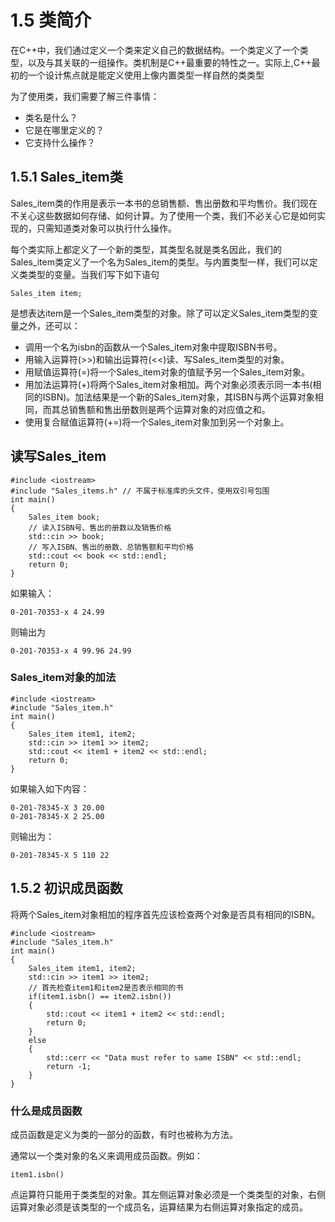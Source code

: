 # 1.5 类简介


在C++中，我们通过定义一个类来定义自己的数据结构。一个类定义了一个类型，以及与其关联的一组操作。类机制是C++最重要的特性之一。实际上,C++最初的一个设计焦点就是能定义使用上像内置类型一样自然的类类型


为了使用类，我们需要了解三件事情：

* 类名是什么？
* 它是在哪里定义的？
* 它支持什么操作？

## 1.5.1 Sales_item类

Sales_item类的作用是表示一本书的总销售额、售出册数和平均售价。我们现在不关心这些数据如何存储、如何计算。为了使用一个类，我们不必关心它是如何实现的，只需知道类对象可以执行什么操作。

每个类实际上都定义了一个新的类型，其类型名就是类名因此，我们的Sales_item类定义了一个名为Sales_item的类型。与内置类型一样，我们可以定义类类型的变量。当我们写下如下语句

```
Sales_item item;
```

是想表达item是一个Sales_item类型的对象。除了可以定义Sales_item类型的变量之外，还可以：

* 调用一个名为isbn的函数从一个Sales_item对象中提取ISBN书号。
* 用输入运算符(>>)和输出运算符(<<)读、写Sales_item类型的对象。
* 用赋值运算符(=)将一个Sales_item对象的值赋予另一个Sales_item对象。
* 用加法运算符(+)将两个Sales_item对象相加。两个对象必须表示同一本书(相同的ISBN)。加法结果是一个新的Sales_item对象，其ISBN与两个运算对象相同，而其总销售额和售出册数则是两个运算对象的对应值之和。
* 使用复合赋值运算符(+=)将一个Sales_item对象加到另一个对象上。

## 读写Sales_item

```
#include <iostream>
#include "Sales_items.h" // 不属于标准库的头文件，使用双引号包围
int main()
{
    Sales_item book;
    // 读入ISBN号、售出的册数以及销售价格
    std::cin >> book;
    // 写入ISBN、售出的册数、总销售额和平均价格
    std::cout << book << std::endl;
    return 0;
}
```

如果输入：
```
0-201-70353-x 4 24.99
```
则输出为
```
0-201-70353-x 4 99.96 24.99
```

### Sales_item对象的加法

```
#include <iostream>
#include "Sales_item.h"
int main()
{
    Sales_item item1, item2;
    std::cin >> item1 >> item2;
    std::cout << item1 + item2 << std::endl;
    return 0;
}
```

如果输入如下内容：

```
0-201-78345-X 3 20.00
0-201-78345-X 2 25.00
```

则输出为：
```
0-201-78345-X 5 110 22
```

## 1.5.2 初识成员函数

将两个Sales_item对象相加的程序首先应该检查两个对象是否具有相同的ISBN。

```
#include <iostream>
#include "Sales_item.h"
int main()
{
    Sales_item item1, item2;
    std::cin >> item1 >> item2;
    // 首先检查item1和item2是否表示相同的书
    if(item1.isbn() == item2.isbn())
    {
        std::cout << item1 + item2 << std::endl;
        return 0;
    }
    else
    {
        std::cerr << "Data must refer to same ISBN" << std::endl;
        return -1;
    }
}
```

### 什么是成员函数

成员函数是定义为类的一部分的函数，有时也被称为方法。

通常以一个类对象的名义来调用成员函数。例如：

```
item1.isbn()
```

点运算符只能用于类类型的对象。其左侧运算对象必须是一个类类型的对象，右侧运算对象必须是该类型的一个成员名，运算结果为右侧运算对象指定的成员。
